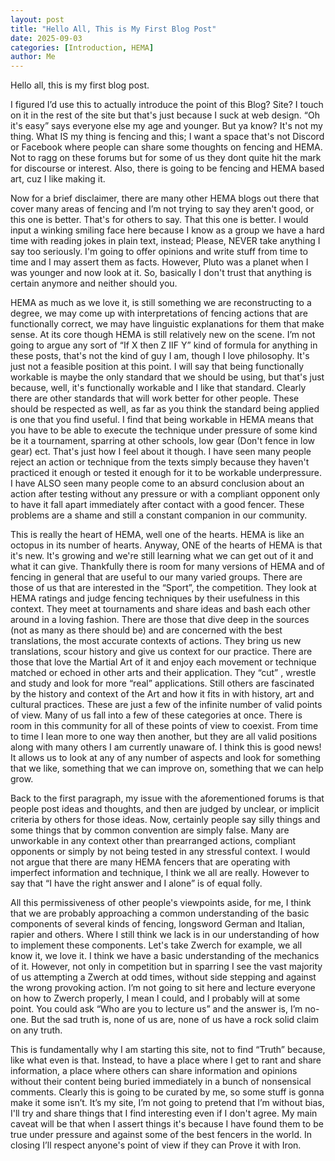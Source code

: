 ```yaml
---
layout: post
title: "Hello All, This is My First Blog Post"
date: 2025-09-03
categories: [Introduction, HEMA]
author: Me
---
```


Hello all, this is my first blog post.

I figured I’d use this to actually introduce the point of this Blog? Site? I touch on it in the rest of the site but that's just because I suck at web design. “Oh it's easy” says everyone else my age and younger. But ya know? It's not my thing. What IS my thing is fencing and this; I want a space that's not Discord or Facebook where people can share some thoughts on fencing and HEMA. Not to ragg on these forums but for some of us they dont quite hit the mark for discourse or interest. Also, there is going to be fencing and HEMA based art, cuz I like making it.

Now for a brief disclaimer, there are many other HEMA blogs out there that cover many areas of fencing and I’m not trying to say they aren't good, or this one is better. That's for others to say. That this one is better.  I would input a winking smiling face here because I know as a group we have a hard time with reading jokes in plain text, instead; Please, NEVER take anything I say too seriously. I'm going to offer opinions and write stuff from time to time and I may assert them as facts. However, Pluto was a planet when I was younger and now look at it. So, basically I don't trust that anything is certain anymore and neither should you.

HEMA as much as we love it, is still something we are reconstructing to a degree, we may come up with interpretations of fencing actions that are functionally correct, we may have linguistic explanations for them that make sense. At its core though HEMA is still relatively new on the scene.  I’m not going to argue any sort of “If X then Z IIF Y” kind of formula for anything in these posts, that's not the kind of guy I am, though I love philosophy. It's just not a feasible position at this point. I will say that being functionally workable is maybe the only standard that we should be using, but that's just because, well, it's functionally workable and I like that standard. Clearly there are other standards that will work better for other people. These should be respected as well, as far as you think the standard being applied is one that you find useful. I find that being workable in HEMA means that you have to be able to execute the technique under pressure of some kind be it a tournament, sparring at other schools, low gear (Don't fence in low gear) ect. That's just how I feel about it though. I have seen many people reject an action or technique from the texts simply because they haven't practiced it enough or tested it enough for it to be workable underpressure. I have ALSO seen many people come to an absurd conclusion about an action after testing without any pressure or with a compliant opponent only to have it fall apart immediately after contact with a good fencer. These problems are a shame and still a constant companion in our community. 

This is really the heart of HEMA, well one of the hearts. HEMA is like an octopus in its number of hearts. Anyway, ONE of the hearts of HEMA is that it's new. It's growing and we're still learning what we can get out of it and what it can give. Thankfully there is room for many versions of HEMA and of fencing in general that are useful to our many varied groups. There are those of us that are interested in the “Sport”, the competition. They look at HEMA ratings and judge fencing techniques by their usefulness in this context. They meet at tournaments and share ideas and bash each other around in a loving fashion. There are those that dive deep in the sources (not as many as there should be) and are concerned with the best translations, the most accurate contexts of actions. They bring us new translations, scour history and give us context for our practice. There are those that love the Martial Art of it and enjoy each movement or technique matched or echoed in other arts and their application. They “cut” , wrestle and study and look for more “real” applications. Still others are fascinated by the history and context of the Art and how it fits in with history, art and cultural practices. These are just a few of the infinite number of valid points of view. Many of us fall into a few of these categories at once. There is room in this community for all of these points of view to coexist. From time to time I lean more to one way then another, but they are all valid positions along with many others I am currently unaware of. I think this is good news! It allows us to look at any of any number of aspects and look for something that we like, something that we can improve on, something that we can help grow. 

Back to the first paragraph, my issue with the aforementioned forums is that people post ideas and thoughts, and then are judged by unclear, or implicit criteria by others for those ideas. Now, certainly people say silly things and some things that by common convention are simply false. Many are unworkable in any context other than prearranged actions, compliant opponents or simply by not being tested in any stressful context. I would not argue that there are many HEMA fencers that are operating with imperfect information and technique, I think we all are really. However to say that “I have the right answer and I alone” is of equal folly. 

All this permissiveness of other people's viewpoints aside, for me, I think that we are probably approaching a common understanding of the basic components of several kinds of fencing, longsword German and Italian, rapier and others. Where I still think we lack is in our understanding of how to implement these components. Let's take Zwerch for example, we all know it, we love it. I think we have a basic understanding of the mechanics of it. However, not only in competition but in sparring I see the vast majority of us attempting a Zwerch at odd times, without side stepping and against the wrong provoking action. I’m not going to sit here and lecture everyone on how to Zwerch properly, I mean I could, and I probably will at some point. You could ask “Who are you to lecture us” and the answer is, I’m no-one. But the sad truth is, none of us are, none of us have a rock solid claim on any truth. 

This is fundamentally why I am starting this site, not to find “Truth” because, like what even is that. Instead, to have a place where I get to rant and share information, a place where others can share information and opinions without their content being buried immediately in a bunch of nonsensical comments.  Clearly this is going to be curated by me, so some stuff is gonna make it some isn’t. It’s my site, I’m not going to pretend that I’m without bias, I'll try and share things that I find interesting even if I don't agree. My main caveat will be that when I assert things it's because I have found them to be true under pressure and against some of the best fencers in the world. In closing I’ll respect anyone's point of view if they can Prove it with Iron. 
